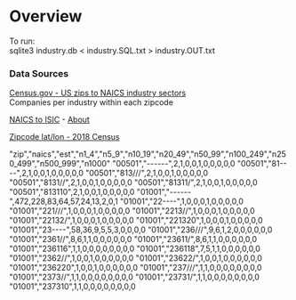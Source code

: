 
# Overview

To run:  
sqlite3 industry.db < industry.SQL.txt > industry.OUT.txt  

### Data Sources

[Census.gov - US zips to NAICS industry sectors](https://www.census.gov/data/developers/data-sets/cbp-nonemp-zbp/zbp-api.html)  
Companies per industry within each zipcode  

[NAICS to ISIC](https://www.census.gov/eos/www/naics/concordances/concordances.html) -
[About](https://blog.opencorporates.com/2018/01/18/new-feature-global-industry-codes/)  

[Zipcode lat/lon - 2018 Census](https://www.census.gov/geo/maps-data/data/gazetteer2018.html)  


"zip","naics","est","n1_4","n5_9","n10_19","n20_49","n50_99","n100_249","n250_499","n500_999","n1000"
"00501","------",2,1,0,0,1,0,0,0,0,0
"00501","81----",2,1,0,0,1,0,0,0,0,0
"00501","813///",2,1,0,0,1,0,0,0,0,0
"00501","8131//",2,1,0,0,1,0,0,0,0,0
"00501","81311/",2,1,0,0,1,0,0,0,0,0
"00501","813110",2,1,0,0,1,0,0,0,0,0
"01001","------",472,228,83,64,57,24,13,2,0,1
"01001","22----",1,0,0,0,1,0,0,0,0,0
"01001","221///",1,0,0,0,1,0,0,0,0,0
"01001","2213//",1,0,0,0,1,0,0,0,0,0
"01001","22132/",1,0,0,0,1,0,0,0,0,0
"01001","221320",1,0,0,0,1,0,0,0,0,0
"01001","23----",58,36,9,5,5,3,0,0,0,0
"01001","236///",9,6,1,2,0,0,0,0,0,0
"01001","2361//",8,6,1,1,0,0,0,0,0,0
"01001","23611/",8,6,1,1,0,0,0,0,0,0
"01001","236116",1,1,0,0,0,0,0,0,0,0
"01001","236118",7,5,1,1,0,0,0,0,0,0
"01001","2362//",1,0,0,1,0,0,0,0,0,0
"01001","23622/",1,0,0,1,0,0,0,0,0,0
"01001","236220",1,0,0,1,0,0,0,0,0,0
"01001","237///",1,1,0,0,0,0,0,0,0,0
"01001","2373//",1,1,0,0,0,0,0,0,0,0
"01001","23731/",1,1,0,0,0,0,0,0,0,0
"01001","237310",1,1,0,0,0,0,0,0,0,0